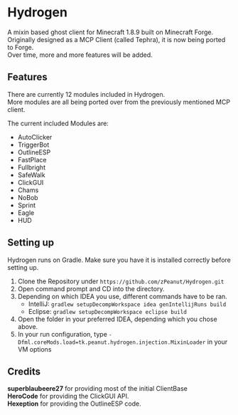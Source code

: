 # Hydrogen
A mixin based ghost client for Minecraft 1.8.9 built on Minecraft Forge.  
Originally designed as a MCP Client (called Tephra), it is now being ported to Forge.  
Over time, more and more features will be added.

## Features

There are currently 12 modules included in Hydrogen.  
More modules are all being ported over from the previously mentioned MCP client.  
  
The current included Modules are:
-  AutoClicker
-  TriggerBot
-  OutlineESP
-  FastPlace
-  Fullbright
-  SafeWalk
-  ClickGUI
-  Chams
-  NoBob
-  Sprint
-  Eagle
-  HUD

## Setting up

Hydrogen runs on Gradle. Make sure you have it is installed correctly before setting up.

1. Clone the Repository under `https://github.com/zPeanut/Hydrogen.git`
2. Open command prompt and CD into the directory.
3. Depending on which IDEA you use, different commands have to be ran.
    - IntelliJ: `gradlew setupDecompWorkspace idea genIntellijRuns build`
    - Eclipse: `gradlew setupDecompWorkspace eclipse build`
4. Open the folder in your preferred IDEA, depending which you chose above.
5. In your run configuration, type `-Dfml.coreMods.load=tk.peanut.hydrogen.injection.MixinLoader` in your VM options

## Credits

**superblaubeere27** for providing most of the initial ClientBase  
**HeroCode** for providing the ClickGUI API.  
**Hexeption** for providing the OutlineESP code.

